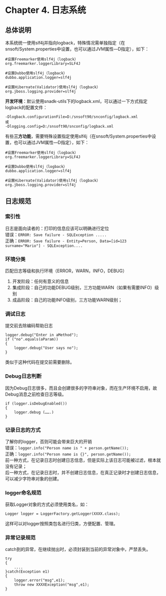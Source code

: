 # Chapter 4. 日志系统

## 总体说明

本系统统一使用slf4j并指向logback，特殊情况需单独指定（在snsoft/System.properties中设置，也可以通过JVM属性—D指定），如下：

```
#设置Freemarker使用slf4j（logback）
org.freemarker.loggerLibrary=SLF4J

#设置Dubbo使用slf4j（logback）
dubbo.application.logger=slf4j

#设置Hibernate(Validator)使用slf4j（logback）
org.jboss.logging.provider=slf4j
```

**开发环境**：默认使用snadk-utils下的logback.xml，可以通过一下方式指定logback的配置文件：

```
-Dlogback.configurationFile=D:/snsoft90/snconfig/logback.xml
或
-Dlogging.config=D:/snsoft90/snconfig/logback.xml
```

有些**三方功能**，需要特殊设置指定使用slf4j（在snsoft/System.properties中设置，也可以通过JVM属性—D指定），如下：

```
#设置Freemarker使用slf4j（logback）
org.freemarker.loggerLibrary=SLF4J

#设置Dubbo使用slf4j（logback）
dubbo.application.logger=slf4j

#设置Hibernate(Validator)使用slf4j（logback）
org.jboss.logging.provider=slf4j
```

## 日志规范

### 索引性

日志是面向读者的：打印的信息应该可以明确进行定位  
    错误：`ERROR: Save failure - SQLException .....`  
    正确：`ERROR: Save failure - Entity=Person, Data=[id=123 surname="Mario"] - SQLException....`

### 环境分类

匹配日志等级和执行环境（ERROR，WARN，INFO，DEBUG）

1. 开发阶段：任何有意义的信息
2. 集成阶段：自己的功能DEBUG级别，三方功能WARN（如果有需要INFO）级别
3. 成品阶段：自己的功能INFO级别，三方功能WARN级别；

### 调试日志

提交前去除编码帮助日志

```
logger.debug("Enter in aMethod");
if ("no".equals(aParam)) 
{
    logger.debug("User says no");
}
```

类似于这种代码在提交前需要删除。

### Debug日志判断

因为Debug日志很多，而且会创建很多的字符串对象，而在生产环境不启用，故Debug消息之前检查日志等级。

```
if (logger.isDebugEnabled())
{
    logger.debug (…….)
}
```

### 记录日志的方式

了解你的logger，否则可能会带来巨大的开销  
错误：`logger.info("Person name is " + person.getName());`  
正确：`logger.info("Person name is {}", person.getName());`  
前一种方式，在记录日志时创建日志信息，但是实际上该日志可能被过滤，根本就没有记录；  
后一种方式，在记录日志时，并不创建日志信息，在真正记录时才创建日志信息，可以减少字符串对象的创建。

### logger命名规范

获取Logger对象的方式必须使用类名，如：

```
Logger logger = LoggerFactory.getLogger(XXXX.class);
```

这样可以对logger按照类包名进行归类，方便配置、管理。

### 异常记录规范

catch到的异常，在继续抛出时，必须封装到当前的异常对象中，严禁丢失。

```
try
{
    ....
}catch(Exception e1)
{
    logger.error("msg",e1);
    throw new XXXXException("msg",e1);
}
```



